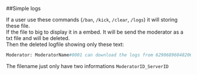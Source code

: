 ##Simple logs

If a user use these commands (`/ban`, `/kick`, `/clear`, `/logs`) it will storing these file. <br>
If the file to big to display it in a embed. It will be send the moderator as a txt file and will be deleted. <br>
Then the deleted logfile showing only these text:
```python
Moderator: ModeratorName#0001 can download the logs from 629068960482066432
```

The filename just only have two informations
`ModeratorID_ServerID` 
